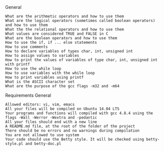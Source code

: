 General

	What are the arithmetic operators and how to use them
	What are the logical operators (sometimes called boolean operators) and how to use them
	What the the relational operators and how to use them
	What values are considered TRUE and FALSE in C
	What are the boolean operators and how to use them
	How to use the if, if ... else statements
	How to use comments
	How to declare variables of types char, int, unsigned int
	How to assign values to variables
	How to print the values of variables of type char, int, unsigned int with printf
	How to use the while loop
	How to use variables with the while loop
	How to print variables using printf
	What is the ASCII character set
	What are the purpose of the gcc flags -m32 and -m64

Requirements General

	Allowed editors: vi, vim, emacs
	All your files will be compiled on Ubuntu 14.04 LTS
	Your programs and functions will compiled with gcc 4.8.4 using the flags -Wall -Werror -Wextra and -pedantic
	All your files should end with a new line
	A README.md file, at the root of the folder of the project
	There should be no errors and no warnings during compilation
	You are not allowed to use system
	Your code should use the Betty style. It will be checked using betty-style.pl and betty-doc.pl
